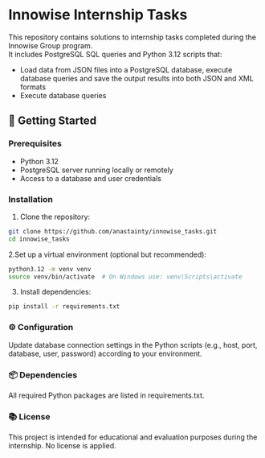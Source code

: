 # Innowise Internship Tasks

This repository contains solutions to internship tasks completed during the Innowise Group program.  
It includes PostgreSQL SQL queries and Python 3.12 scripts that:

- Load data from JSON files into a PostgreSQL database, execute database queries and save the output results into both JSON and XML formats
- Execute database queries

## 🚀 Getting Started

### Prerequisites

- Python 3.12
- PostgreSQL server running locally or remotely
- Access to a database and user credentials

### Installation

1. Clone the repository:

```bash
git clone https://github.com/anastainty/innowise_tasks.git
cd innowise_tasks
```

2.Set up a virtual environment (optional but recommended):

```bash
python3.12 -m venv venv
source venv/bin/activate  # On Windows use: venv\Scripts\activate
```

3. Install dependencies:

```bash
pip install -r requirements.txt
```

### ⚙️ Configuration
Update database connection settings in the Python scripts (e.g., host, port, database, user, password) according to your environment.

### 📦 Dependencies

All required Python packages are listed in requirements.txt.

### 📚 License

This project is intended for educational and evaluation purposes during the internship. No license is applied.
